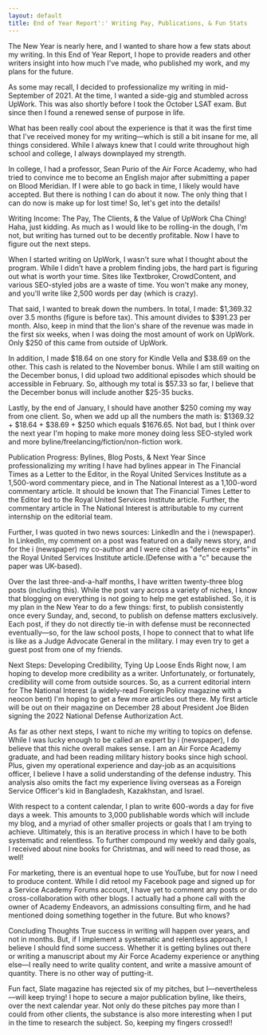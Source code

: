 ```yaml
--- 
layout: default
title: End of Year Report':' Writing Pay, Publications, & Fun Stats
---
```

The New Year is nearly here, and I wanted to share how a few stats about my writing.  In this End of Year Report, I hope to provide readers and other writers insight into how much I've made, who published my work, and my plans for the future.


As some may recall, I decided to professionalize my writing in mid-September of 2021.  At the time, I wanted a side-gig and stumbled across UpWork.  This was also shortly before I took the October LSAT exam.  But since then I found a renewed sense of purpose in life.


What has been really cool about the experience is that it was the first time that I've received money for my writing—which is still a bit insane for me, all things considered.  While I always knew that I could write throughout high school and college, I always downplayed my strength.


In college, I had a professor, Sean Purio of the Air Force Academy, who had tried to convince me to become an English major after submitting a paper on Blood Meridian.  If I were able to go back in time, I likely would have accepted.  But there is nothing I can do about it now.  The only thing that I can do now is make up for lost time!  So, let's get into the details!


Writing Income: The Pay, The Clients, & the Value of UpWork
Cha Ching!  Haha, just kidding.  As much as I would like to be rolling-in the dough, I'm not, but writing has turned out to be decently profitable.  Now I have to figure out the next steps.


When I started writing on UpWork, I wasn't sure what I thought about the program.  While I didn't have a problem finding jobs, the hard part is figuring out what is worth your time.  Sites like Textbroker, CrowdContent, and various SEO-styled jobs are a waste of time.  You won't make any money, and you'll write like 2,500 words per day (which is crazy).  


That said, I wanted to break down the numbers.  In total, I made: $1,369.32 over 3.5 months (figure is before tax).  This amount divides to $391.23 per month.  Also, keep in mind that the lion's share of the revenue was made in the first six weeks, when I was doing the most amount of work on UpWork.  Only $250 of this came from outside of UpWork.


In addition, I made $18.64 on one story for Kindle Vella and $38.69 on the other.  This cash is related to the November bonus.  While I am still waiting on the December bonus, I did upload two additional episodes which should be accessible in February.  So, although my total is $57.33 so far, I believe that the December bonus will include another $25-35 bucks.


Lastly, by the end of January, I should have another $250 coming my way from one client.  So, when we add up all the numbers the math is: $1369.32 + $18.64 + $38.69 + $250 which equals $1676.65.  Not bad, but I think over the next year I'm hoping to make more money doing less SEO-styled work and more byline/freelancing/fiction/non-fiction work.


Publication Progress: Bylines, Blog Posts, & Next Year
Since professionalizing my writing I have had bylines appear in The Financial Times as a Letter to the Editor, in the Royal United Services Institute as a 1,500-word commentary piece, and in The National Interest as a 1,100-word commentary article.  It should be known that The Financial Times Letter to the Editor led to the Royal United Services Institute article.  Further, the commentary article in The National Interest is attributable to my current internship on the editorial team.


Further, I was quoted in two news sources: LinkedIn and the i (newspaper).  In LinkedIn, my comment on a post was featured on a daily news story, and for the i (newspaper) my  co-author and I were cited as "defence experts" in the Royal United Services Institute article.(Defense with a "c" because the paper was UK-based).


Over the last three-and-a-half months, I have written twenty-three blog posts (including this).  While the post vary across a variety of niches, I know that blogging on everything is not going to help me get established.  So, it is my plan in the New Year to do a few things: first, to publish consistently once every Sunday, and, second, to publish on defense matters exclusively.  Each post, if they do not directly tie-in with defense must be reconnected eventually—so, for the law school posts, I hope to connect that to what life is like as a Judge Advocate General in the military.  I may even try to get a guest post from one of my friends.


Next Steps: Developing Credibility, Tying Up Loose Ends
Right now, I am hoping to develop more credibility as a writer.  Unfortunately, or fortunately, credibility will come from outside sources.  So, as a current editorial intern for The National Interest (a widely-read Foreign Policy magazine with a neocon bent) I'm hoping to get a few more articles out there.  My first article will be out on their magazine on December 28 about President Joe Biden signing the 2022 National Defense Authorization Act.


As far as other next steps, I want to niche my writing to topics on defense.  While I was lucky enough to be called an expert by i (newspaper), I do believe that this niche overall makes sense.  I am an Air Force Academy graduate, and had been reading military history books since high school.  Plus, given my operational experience and day-job as an acquisitions officer, I believe I have a solid understanding of the defense industry.  This analysis also omits the fact my experience living overseas as a Foreign Service Officer's kid in Bangladesh, Kazakhstan, and Israel.


With respect to a content calendar, I plan to write 600-words a day for five days a week.  This amounts to 3,000 publishable words which will include my blog, and a myriad of other smaller projects or goals that I am trying to achieve.  Ultimately, this is an iterative process in which I have to be both systematic and relentless.  To further compound my weekly and daily goals, I received about nine books for Christmas, and will need to read those, as well!


For marketing, there is an eventual hope to use YouTube, but for now I need to produce content.  While I did retool my Facebook page and signed up for a Service Academy Forums account, I have yet to comment any posts or do cross-collaboration with other blogs.  I actually had a phone call with the owner of Academy Endeavors, an admissions consulting firm, and he had mentioned doing something together in the future.  But who knows?


Concluding Thoughts
True success in writing will happen over years, and not in months.  But, if I implement a systematic and relentless approach, I believe I should find some success.  Whether it is getting bylines out there or writing a manuscript about my Air Force Academy experience or anything else—I really need to write quality content, and write a massive amount of quantity.  There is no other way of putting-it.


Fun fact, Slate magazine has rejected six of my pitches, but I—nevertheless—will keep trying!  I hope to secure a major publication byline, like theirs, over the next calendar year.  Not only do these pitches pay more than I could from other clients, the substance is also more interesting when I put in the time to research the subject.  So, keeping my fingers crossed!!

